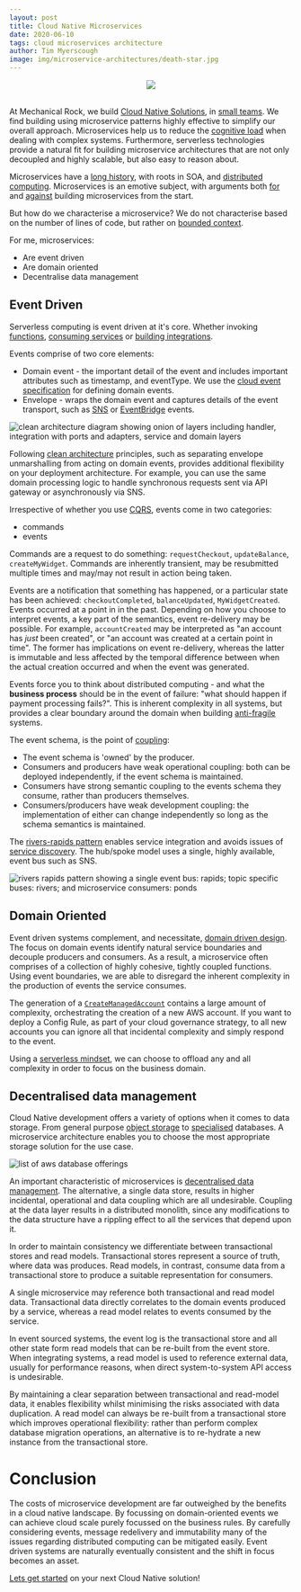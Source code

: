 ```yaml
---
layout: post
title: Cloud Native Microservices
date: 2020-06-10
tags: cloud microservices architecture
author: Tim Myerscough
image: img/microservice-architectures/death-star.jpg
---
```


<center><img src="/img/microservice-architectures/death-star.jpg" /></center>
<br/>

At Mechanical Rock, we build [Cloud Native Solutions](https://www.mechanicalrock.io/our-expertise/cloud-native-solutions/), in [small teams](https://www.inc.com/business-insider/jeff-bezos-productivity-tip-two-pizza-rule.html).  We find building using microservice patterns highly effective to simplify our overall approach.  Microservices help us to reduce the [cognitive load](https://youtu.be/haejb5rzKsM) when dealing with complex systems.  Furthermore, serverless technologies provide a natural fit for building microservice architectures that are not only decoupled and highly scalable, but also easy to reason about.

Microservices have a [long history](https://www.researchgate.net/profile/Mohammad_Hadi_Valipour/publication/224588022_A_Brief_Survey_of_Software_Architecture_Concepts_and_Service_Oriented_Architecture/links/0a85e5346344791494000000/A-Brief-Survey-of-Software-Architecture-Concepts-and-Service-Oriented-Architecture.pdf), with roots in SOA, and [distributed computing](https://en.wikipedia.org/wiki/Distributed_computing#History).  Microservices is an emotive subject, with arguments both [for](https://martinfowler.com/articles/dont-start-monolith.html) and [against](https://martinfowler.com/bliki/MonolithFirst.html) building microservices from the start.  

But how do we characterise a microservice?  We do not characterise based on the number of lines of code, but rather on [bounded context](https://martinfowler.com/bliki/BoundedContext.html).  

For me, microservices:
* Are event driven
* Are domain oriented
* Decentralise data management

## Event Driven

Serverless computing is event driven at it's core.  Whether invoking [functions](https://docs.aws.amazon.com/lambda/latest/dg/lambda-invocation.html), [consuming services](https://docs.aws.amazon.com/rekognition/latest/dg/stored-video-lambda.html) or [building integrations](https://aws.amazon.com/eventbridge/).  

Events comprise of two core elements:
* Domain event - the important detail of the event and includes important attributes such as timestamp, and eventType.  We use the [cloud event specification](https://cloudevents.io/) for defining domain events.
* Envelope - wraps the domain event and captures details of the event transport, such as [SNS](https://docs.aws.amazon.com/sns/latest/dg/sns-message-and-json-formats.html) or [EventBridge](https://docs.aws.amazon.com/eventbridge/latest/userguide/aws-events.html) events.

![clean architecture diagram showing onion of layers including handler, integration with ports and adapters, service and domain layers ](/img/microservice-architectures/clean-architecture.png)

Following [clean architecture](https://blog.cleancoder.com/uncle-bob/2012/08/13/the-clean-architecture.html) principles, such as separating envelope unmarshalling from acting on domain events, provides additional flexibility on your deployment architecture.  For example, you can use the same domain processing logic to handle synchronous requests sent via API gateway or asynchronously via SNS.

Irrespective of whether you use [CQRS](https://martinfowler.com/bliki/CQRS.html), events come in two categories:
* commands 
* events

Commands are a request to do something: `requestCheckout`, `updateBalance`, `createMyWidget`.  Commands are inherently transient, may be resubmitted multiple times and may/may not result in action being taken.  

Events are a notification that something has happened, or a particular state has been achieved: `checkoutCompleted`, `balanceUpdated`, `MyWidgetCreated`.  Events occurred at a point in in the past.  Depending on how you choose to interpret events, a key part of the semantics, event re-delivery may be possible.  For example, `accountCreated` may be interpreted as "an account has _just_ been created", or "an account was created at a certain point in time".  The former has implications on event re-delivery, whereas the latter is immutable and less affected by the temporal difference between when the actual creation occurred and when the event was generated.

Events force you to think about distributed computing - and what the **business process** should be in the event of failure: "what should happen if payment processing fails?".  This is inherent complexity in all systems, but provides a clear boundary around the domain when building [anti-fragile](https://refuses.github.io/preprints/antifragile.pdf) systems.

The event schema, is the point of [coupling](https://www.slideshare.net/mtnygard/uncoupling-101026908):
- The event schema is 'owned' by the producer.
- Consumers and producers have weak operational coupling: both can be deployed independently, if the event schema is maintained.
- Consumers have strong semantic coupling to the events schema they consume, rather than producers themselves.
- Consumers/producers have weak development coupling: the implementation of either can change independently so long as the schema semantics is maintained.

The [rivers-rapids pattern](https://www.youtube.com/watch?v=J3ihF11dpJY) enables service integration and avoids issues of [service discovery](https://microservices.io/patterns/server-side-discovery.html).  The hub/spoke model uses a single, highly available, event bus such as SNS.

![rivers rapids pattern showing a single event bus: rapids; topic specific buses: rivers; and microservice consumers: ponds](/img/microservice-architectures/rivers-rapids.png)

## Domain Oriented

Event driven systems complement, and necessitate, [domain driven design](https://martinfowler.com/tags/domain%20driven%20design.html).  The focus on domain events identify natural service boundaries and decouple producers and consumers.  As a result, a microservice often comprises of a collection of highly cohesive, tightly coupled functions.  Using event boundaries, we are able to disregard the inherent complexity in the production of events the service consumes.  

The generation of a [`CreateManagedAccount`](https://docs.aws.amazon.com/controltower/latest/userguide/lifecycle-events.html#create-managed-account) contains a large amount of complexity, orchestrating the creation of a new AWS account.  If you want to deploy a Config Rule, as part of your cloud governance strategy, to all new accounts you can ignore all that incidental complexity and simply respond to the event.  

Using a [serverless mindset](https://www.youtube.com/watch?v=8Rzv68K8ZOY), we can choose to offload any and all complexity in order to focus on the business domain.

## Decentralised data management

Cloud Native development offers a variety of options when it comes to data storage.  From general purpose [object storage](https://aws.amazon.com/s3/) to [specialised](https://aws.amazon.com/qldb/?c=db&sec=srv) databases.  A microservice architecture enables you to choose the most appropriate storage solution for the use case.

![list of aws database offerings](/img/microservice-architectures/datastores-aws.png)

An important characteristic of microservices is [decentralised data management](https://martinfowler.com/articles/microservices.html#DecentralizedDataManagement).  The alternative, a single data store, results in higher incidental, operational and data coupling which are all undesirable.  Coupling at the data layer results in a distributed monolith, since any modifications to the data structure have a rippling effect to all the services that depend upon it.

In order to maintain consistency we differentiate between transactional stores and read models.  Transactional stores represent a source of truth, where data was produces.  Read models, in contrast, consume data from a transactional store to produce a suitable representation for consumers.  

A single microservice may reference both transactional and read model data.  Transactional data directly correlates to the domain events produced by a service, whereas a read model relates to events consumed by the service.

In event sourced systems, the event log is the transactional store and all other state form read models that can be re-built from the event store.  When integrating systems, a read model is used to reference external data, usually for performance reasons, when direct system-to-system API access is undesirable.

By maintaining a clear separation between transactional and read-model data, it enables flexibility whilst minimising the risks associated with data duplication.  A read model can always be re-built from a transactional store which improves operational flexibility: rather than perform complex database migration operations, an alternative is to re-hydrate a new instance from the transactional store.

# Conclusion

The costs of microservice development are far outweighed by the benefits in a cloud native landscape.  By focussing on domain-oriented events we can achieve cloud scale purely focussed on the business rules.  By carefully considering events, message redelivery and immutability many of the issues regarding distributed computing can be mitigated easily.  Event driven systems are naturally eventually consistent and the shift in focus becomes an asset.

[Lets get started](https://www.mechanicalrock.io/lets-get-started) on your next Cloud Native solution!